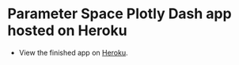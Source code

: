 # Parameter Space Plotly Dash app hosted on Heroku

* View the finished app on [Heroku](http://parameter-space.herokuapp.com/).

